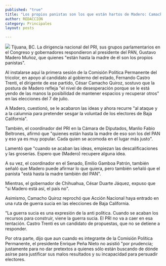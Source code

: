 ```yaml
---
published: "true"
title: "Los propios panistas son los que están hartos de Madero: Camacho"
author: REDACCION
category: Principales
layout: posts

---
```


![](http://i.imgur.com/ODh7t1ym.jpg)
Tijuana, BC. La dirigencia nacional del PRI, sus grupos parlamentarios en el Congreso y gobernadores respondieron al presidente del PAN, Gustavo Madero Muñoz, que quienes "están hasta la madre de él son los propios panistas".

Al instalarse aquí la primera sesión de la Comisión Política Permanente del tricolor, en apoyo al candidato al gobierno del estado, Fernando Castro Trenti, el dirigente de ese partido, César Camacho Quiroz, sostuvo que la postura de Madero refleja "el nivel de desesperación porque se le está yendo de las manos la posibilidad de mantener espacios y recuperar otros" en las elecciones del 7 de julio.

A Madero, cuestionó, se le acabaron las ideas y ahora recurre "al ataque y a la calumnia para pretender sesgar la voluntad de los electores de Baja California".

También, el coordinador del PRI en la Cámara de Diputados, Manlio Fabio Beltrones, afirmó que "quienes están hasta la madre de eso son los del PAN y eso ya es muy popular. Cada quien se acomoda en el lugar más justo".

Lamentó que "cuando se acaban las ideas, empiezan las descalificaciones y las groserías. Espero que (Madero) recupere alguna idea.

A su vez, el coordinador en el Senado, Emilio Gamboa Patrón, también señaló que Madero puede afirmar lo que quiera, pero también señaló que el panista "está hasta la madre también del PAN".

Mientras, el gobernador de Chihuahua, César Duarte Jáquez, expuso que "si Madero está así, el país no".

Asimismo, Camacho Quiroz reprochó que Acción Nacional haya entrado en una ruta de guerra sucia en las elecciones de Baja California.

"La guerra sucia es una expresión de la anti política. Cuando se acaban los recursos para construir, viene la guerra sucia. El PRI no va a caer en esa tentación. Castro Trenti es un candidato de propuestas, que no se detiene a responder.

Por otra parte, dijo que aun cuando es integrante de la Comisión Política Permanente, el presidente Enrique Peña Nieto no asistió "por prudencia; justamente para no dar pretextos a quienes sólo están buscando de dónde asirse para justificar sus malos resultados y su incapacidad para persuadir electores.
